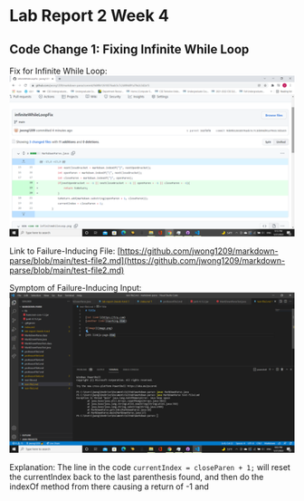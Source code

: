 # **Lab Report 2 Week 4**

## Code Change 1: Fixing Infinite While Loop
Fix for Infinite While Loop: ![](infiniteWhileLoopFixed.png)

Link to Failure-Inducing File: [https://github.com/jwong1209/markdown-parse/blob/main/test-file2.md](https://github.com/jwong1209/markdown-parse/blob/main/test-file2.md)

Symptom of Failure-Inducing Input: 
![Infinite While Loop](infiniteWhileLoop.png)

Explanation: The line in the code `currentIndex = closeParen + 1;` will reset the currentIndex back to the last parenthesis found, and then do the indexOf method from there causing a return of -1 and 
